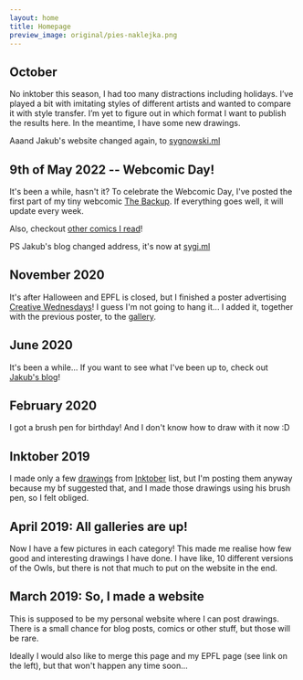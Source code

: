 ```yaml
---
layout: home
title: Homepage
preview_image: original/pies-naklejka.png
---
```


## October
No inktober this season, I had too many distractions including holidays. I’ve played a bit with imitating styles of different artists and wanted to compare it with style transfer. I’m yet to figure out in which format I want to publish the results here. In the meantime, I have some new drawings.

Aaand Jakub's website changed again, to [sygnowski.ml](https://sygnowski.ml)

## 9th of May 2022 -- Webcomic Day!
It's been a while, hasn't it? To celebrate the Webcomic Day, I've posted the first part of my tiny webcomic [The Backup](comic_pages/0.html). If everything goes well, it will update every week.

Also, checkout [other comics I read](favourites.html)!

PS
Jakub's blog changed address, it's now at [sygi.ml](https://sygnowski.ml)

## November 2020
It's after Halloween and EPFL is closed, but I finished a poster advertising
[Creative Wednesdays](https://go.epfl.ch/creative-wednesdays)! I guess I'm not 
going to hang it... I added it, together with the previous poster, to the 
[gallery](digital.html).

## June 2020
It's been a while... If you want to see what I've been up to, check out [Jakub's 
blog](https://sygnowski.ml)!

## February 2020
I got a brush pen for birthday! And I don't know how to draw with it now :D 

## Inktober 2019
I made only a few [drawings](inktober.html) from 
[Inktober](https://inktober.com/rules) list, but I'm posting them
anyway because my bf suggested that, and I made those drawings using his brush 
pen, so I felt obliged. 

## April 2019: All galleries are up!
Now I have a few pictures in each category! This made me realise how few good 
and interesting drawings I have done. I have like, 10 different versions of the 
Owls, but there is not that much to put on the website in the end.

## March 2019: So, I made a website

This is supposed to be my personal website where I can post drawings.
There is a small chance for blog posts, comics or other stuff, 
but those will be rare.

Ideally I would also like to merge this page and my EPFL page (see link on the 
left), but that won't happen any time soon...
